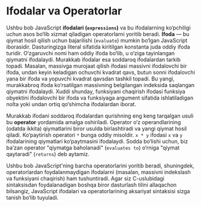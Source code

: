 # Ifodalar va Operatorlar

Ushbu bob JavaScript **ifodalari (`expressions`)** va bu ifodalarning ko‘pchiligi uchun asos bo‘lib xizmat qiladigan operatorlarni yoritib beradi. **Ifoda** — bu qiymat hosil qilish uchun bajarilishi (`evaluate`) mumkin bo‘lgan JavaScript iborasidir. Dasturingizga literal sifatida kiritilgan konstanta juda oddiy ifoda turidir. O‘zgaruvchi nomi ham oddiy ifoda bo‘lib, u o‘ziga tayinlangan qiymatni ifodalaydi. Murakkab ifodalar esa soddaroq ifodalardan tarkib topadi. Masalan, massivga murojaat qilish ifodasi massivni ifodalovchi bir ifoda, undan keyin keladigan ochuvchi kvadrat qavs, butun sonni ifodalovchi yana bir ifoda va yopuvchi kvadrat qavsdan tashkil topadi. Bu yangi, murakkabroq ifoda ko‘rsatilgan massivning belgilangan indeksida saqlangan qiymatni ifodalaydi. Xuddi shunday, funksiyani chaqirish ifodasi funksiya obyektini ifodalovchi bir ifoda va funksiyaga argument sifatida ishlatiladigan nolta yoki undan ortiq qo‘shimcha ifodalardan iborat.

Murakkab ifodani soddaroq ifodalardan qurishning eng keng tarqalgan usuli bu **operator** yordamida amalga oshiriladi. Operator o‘z operandlarining (odatda ikkita) qiymatlarini biror usulda birlashtiradi va yangi qiymat hosil qiladi. Ko‘paytirish operatori `*` bunga oddiy misoldir. `x * y` ifodasi `x` va `y` ifodalarining qiymatlari ko‘paytmasini ifodalaydi. Sodda bo‘lishi uchun, biz ba’zan operator "qiymatga baholanadi" (`evaluates to`) o‘rniga "qiymat qaytaradi" (`returns`) deb aytamiz.

Ushbu bob JavaScript'ning barcha operatorlarini yoritib beradi, shuningdek, operatorlardan foydalanmaydigan ifodalarni (masalan, massivni indekslash va funksiyani chaqirish) ham tushuntiradi. Agar siz C-uslubidagi sintaksisdan foydalanadigan boshqa biror dasturlash tilini allaqachon bilsangiz, JavaScript ifodalari va operatorlarining aksariyat sintaksisi sizga tanish bo‘lib tuyuladi.
